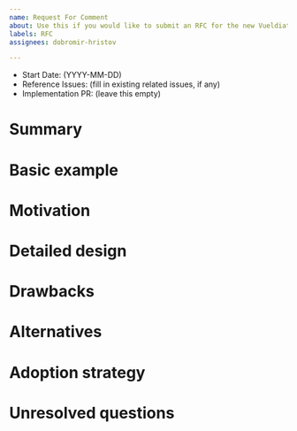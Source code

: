 ```yaml
---
name: Request For Comment
about: Use this if you would like to submit an RFC for the new Vueldiate version.
labels: RFC
assignees: dobromir-hristov

---
```


- Start Date: (YYYY-MM-DD)
- Reference Issues: (fill in existing related issues, if any)
- Implementation PR: (leave this empty)

# Summary

<!-- Short summary about your idea -->

# Basic example

<!-- How you would use it -->

# Motivation

<!-- Why do you think it help others to implement this feature -->


# Detailed design

<!-- More details if needed -->

# Drawbacks

<!-- Fill if any -->

# Alternatives

<!-- Alternative approach you see fit -->


# Adoption strategy

<!-- Fill if introducing breaking change -->

# Unresolved questions

<!-- Possible problems with implementation -->
